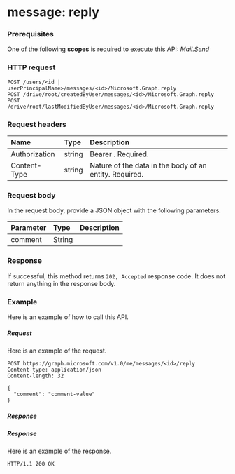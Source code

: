 # message: reply


### Prerequisites
One of the following **scopes** is required to execute this API: _Mail.Send_
### HTTP request
<!-- { "blockType": "ignored" } -->
```http
POST /users/<id | userPrincipalName>/messages/<id>/Microsoft.Graph.reply
POST /drive/root/createdByUser/messages/<id>/Microsoft.Graph.reply
POST /drive/root/lastModifiedByUser/messages/<id>/Microsoft.Graph.reply

```
### Request headers
| Name       | Type | Description|
|:---------------|:--------|:----------|
| Authorization  | string  | Bearer <token>. Required. |
| Content-Type | string  | Nature of the data in the body of an entity. Required. |

### Request body
In the request body, provide a JSON object with the following parameters.

| Parameter	   | Type	|Description|
|:---------------|:--------|:----------|
|comment|String||

### Response
If successful, this method returns `202, Accepted` response code. It does not return anything in the response body.

### Example
Here is an example of how to call this API.
##### Request
Here is an example of the request.
<!-- {
  "blockType": "request",
  "name": "message_reply"
}-->
```http
POST https://graph.microsoft.com/v1.0/me/messages/<id>/reply
Content-type: application/json
Content-length: 32

{
  "comment": "comment-value"
}
```

##### Response
##### Response
Here is an example of the response. 
<!-- {
  "blockType": "response",
  "truncated": true
} -->
```http
HTTP/1.1 200 OK
```

<!-- uuid: 8fcb5dbc-d5aa-4681-8e31-b001d5168d79
2015-10-25 14:57:30 UTC -->
<!-- {
  "type": "#page.annotation",
  "description": "message: reply",
  "keywords": "",
  "section": "documentation",
  "tocPath": ""
}-->